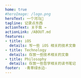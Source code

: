 ```yaml
---
home: true
#heroImage: /logo.png
heroText: 一个河马🦛
tagline: 记录点东西
actionText: 关于我 →
actionLink: /ABOUT.md
features:
- title: iOS
  details: 写一些 iOS 相关的技术文章
- title: Technology
  details: 存放一些技术相关的文章
- title: Philosophy
  details: 存放一些哲学相关的读书笔记
footer:  -青草绿水边-
---
```


<Vssue :title="$title" />


